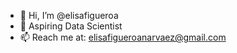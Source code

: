 - 👋 Hi, I’m @elisafigueroa
- 🌱 Aspiring Data Scientist
- 📫 Reach me at: elisafigueroanarvaez@gmail.com

<!---
elisafigueroa/elisafigueroa is a ✨ special ✨ repository because its `README.md` (this file) appears on your GitHub profile.
You can click the Preview link to take a look at your changes.
--->
